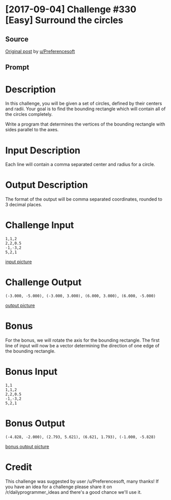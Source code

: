 # [2017-09-04] Challenge #330 [Easy] Surround the circles

## Source

[Original post]() by [u/Preferencesoft](https://old.reddit.com/u/Preferencesoft)

## Prompt

# Description

In this challenge, you will be given a set of circles, defined by their centers and radii.  Your goal is to find the bounding rectangle which will contain all of the circles completely.

Write a program that determines the vertices of the bounding rectangle with sides parallel to the axes.

# Input Description

Each line will contain a comma separated center and radius for a circle.

# Output Description

The format of the output will be comma separated coordinates, rounded to 3 decimal places.

# Challenge Input

	1,1,2
    2,2,0.5
    -1,-3,2
    5,2,1

[input picture](https://i.imgur.com/uz6Bxqb.png)

# Challenge Output

	(-3.000, -5.000), (-3.000, 3.000), (6.000, 3.000), (6.000, -5.000)

[output picture](http://i.imgur.com/GAxlE8O.png)

# Bonus

For the bonus, we will rotate the axis for the bounding rectangle.  The first line of input will now be a vector determining the direction of one edge of the bounding rectangle.

# Bonus Input

	1,1
    1,1,2
    2,2,0.5
    -1,-3,2
    5,2,1

# Bonus Output

	(-4.828, -2.000), (2.793, 5.621), (6.621, 1.793), (-1.000, -5.828)

[bonus output picture](http://i.imgur.com/5IMZWPp.png)

# Credit

This challenge was suggested by user /u/Preferencesoft, many thanks! If you have an idea for a challenge please share it on /r/dailyprogrammer_ideas and there's a good chance we'll use it.
